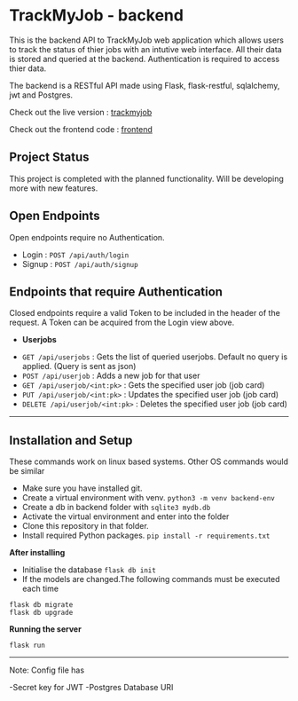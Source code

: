 # TrackMyJob - backend

This is the backend API to TrackMyJob web application which allows users to track the status of thier jobs with an intutive web interface. All their data is stored and queried at the backend.
Authentication is required to access thier data.

The backend is a RESTful API made using Flask, flask-restful, sqlalchemy, jwt and Postgres.

Check out the live version : [trackmyjob](https://trackmyjob.herokuapp.com/)

Check out the frontend code : [frontend](https://github.com/vineetg3/trackmyjob-frontend)

## Project Status
This project is completed with the planned functionality. Will be developing more with new features.

## Open Endpoints

Open endpoints require no Authentication.

* Login : `POST /api/auth/login`
* Signup : `POST /api/auth/signup`


## Endpoints that require Authentication

Closed endpoints require a valid Token to be included in the header of the
request. A Token can be acquired from the Login view above.

* **Userjobs**
- `GET /api/userjobs` : Gets the list of queried userjobs. Default no query is applied. (Query is sent as json)
- `POST /api/userjob` : Adds a new job for that user
- `GET /api/userjob/<int:pk>` : Gets the specified user job (job card)
- `PUT /api/userjob/<int:pk>` : Updates the specified user job (job card)
- `DELETE /api/userjob/<int:pk>` : Deletes the specified user job (job card)

---

## Installation and Setup

These commands work on linux based systems. Other OS commands would be similar

- Make sure you have installed git.
- Create a virtual environment with venv.
`python3 -m venv backend-env`
- Create a db in backend folder with `sqlite3 mydb.db`
- Activate the virtual environment and enter into the folder
- Clone this repository in that folder.
- Install required Python packages.
`pip install -r requirements.txt`

**After installing**
- Initialise the database
`flask db init`
- If the models are changed.The following commands must be executed each time
```
flask db migrate
flask db upgrade
```
**Running the server**

`flask run`

---

Note: Config file has

-Secret key for JWT
-Postgres Database URI


